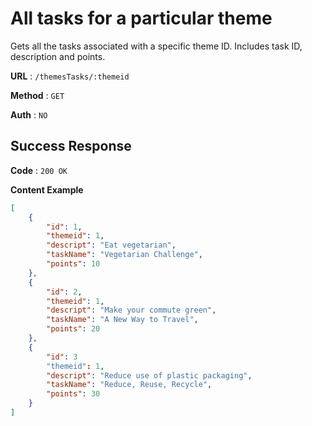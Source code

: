# All tasks for a particular theme
Gets all the tasks associated with a specific theme ID. Includes task ID, description and points.

**URL** : `/themesTasks/:themeid`

**Method** : `GET`

**Auth** : `NO`


## Success Response
**Code** : `200 OK`

**Content Example**

```json
[
    {
        "id": 1,
        "themeid": 1,
        "descript": "Eat vegetarian",
        "taskName": "Vegetarian Challenge",
        "points": 10
    },
    {
        "id": 2,
        "themeid": 1,
        "descript": "Make your commute green",
        "taskName": "A New Way to Travel",
        "points": 20
    },
    {
        "id": 3
        "themeid": 1,
        "descript": "Reduce use of plastic packaging",
        "taskName": "Reduce, Reuse, Recycle",
        "points": 30
    }
]
```
